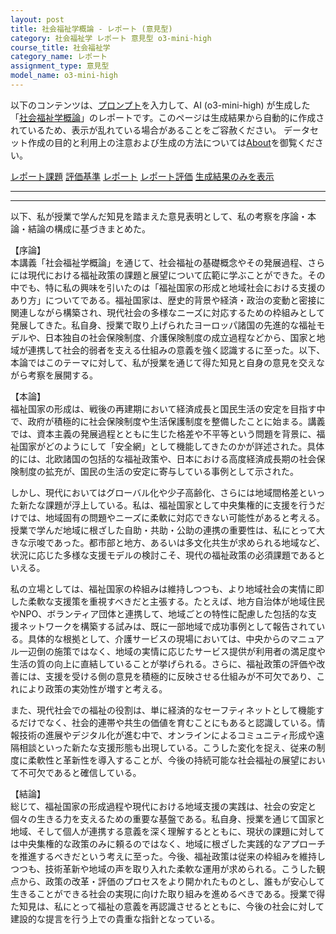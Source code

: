 ```yaml
---
layout: post
title: 社会福祉学概論 - レポート (意見型)
category: 社会福祉学 レポート 意見型 o3-mini-high
course_title: 社会福祉学
category_name: レポート
assignment_type: 意見型
model_name: o3-mini-high
---
```


以下のコンテンツは、[プロンプト](https://github.com/takedatoshiyuki/synthetic_assignments/tree/main/generated/社会福祉学/o3-mini-high/prompt_レポート-意見型.md)を入力して、AI (o3-mini-high) が生成した「[社会福祉学概論](/contents/社会福祉学/)」のレポートです。このページは生成結果から自動的に作成されているため、表示が乱れている場合があることをご容赦ください。
データセット作成の目的と利用上の注意および生成の方法については[About](/About)を御覧ください。

[レポート課題](../レポート課題-意見型)
[評価基準](../評価基準-意見型)
[レポート](../レポート-意見型)
[レポート評価](../レポート評価-意見型)
[生成結果のみを表示](https://github.com/takedatoshiyuki/synthetic_assignments/tree/main/generated/社会福祉学/o3-mini-high/レポート-意見型.md)
  

***
***
  
以下、私が授業で学んだ知見を踏まえた意見表明として、私の考察を序論・本論・結論の構成に基づきまとめた。

【序論】  
本講義「社会福祉学概論」を通じて、社会福祉の基礎概念やその発展過程、さらには現代における福祉政策の課題と展望について広範に学ぶことができた。その中でも、特に私の興味を引いたのは「福祉国家の形成と地域社会における支援のあり方」についてである。福祉国家は、歴史的背景や経済・政治の変動と密接に関連しながら構築され、現代社会の多様なニーズに対応するための枠組みとして発展してきた。私自身、授業で取り上げられたヨーロッパ諸国の先進的な福祉モデルや、日本独自の社会保険制度、介護保険制度の成立過程などから、国家と地域が連携して社会的弱者を支える仕組みの意義を強く認識するに至った。以下、本論ではこのテーマに対して、私が授業を通じて得た知見と自身の意見を交えながら考察を展開する。

【本論】  
福祉国家の形成は、戦後の再建期において経済成長と国民生活の安定を目指す中で、政府が積極的に社会保険制度や生活保護制度を整備したことに始まる。講義では、資本主義の発展過程とともに生じた格差や不平等という問題を背景に、福祉国家がどのようにして「安全網」として機能してきたのかが詳述された。具体的には、北欧諸国の包括的な福祉政策や、日本における高度経済成長期の社会保険制度の拡充が、国民の生活の安定に寄与している事例として示された。

しかし、現代においてはグローバル化や少子高齢化、さらには地域間格差といった新たな課題が浮上している。私は、福祉国家として中央集権的に支援を行うだけでは、地域固有の問題やニーズに柔軟に対応できない可能性があると考える。授業で学んだ地域に根ざした自助・共助・公助の連携の重要性は、私にとって大きな示唆であった。都市部と地方、あるいは多文化共生が求められる地域など、状況に応じた多様な支援モデルの検討こそ、現代の福祉政策の必須課題であるといえる。

私の立場としては、福祉国家の枠組みは維持しつつも、より地域社会の実情に即した柔軟な支援策を重視すべきだと主張する。たとえば、地方自治体が地域住民やNPO、ボランティア団体と連携して、地域ごとの特性に配慮した包括的な支援ネットワークを構築する試みは、既に一部地域で成功事例として報告されている。具体的な根拠として、介護サービスの現場においては、中央からのマニュアル一辺倒の施策ではなく、地域の実情に応じたサービス提供が利用者の満足度や生活の質の向上に直結していることが挙げられる。さらに、福祉政策の評価や改善には、支援を受ける側の意見を積極的に反映させる仕組みが不可欠であり、これにより政策の実効性が増すと考える。

また、現代社会での福祉の役割は、単に経済的なセーフティネットとして機能するだけでなく、社会的連帯や共生の価値を育むことにもあると認識している。情報技術の進展やデジタル化が進む中で、オンラインによるコミュニティ形成や遠隔相談といった新たな支援形態も出現している。こうした変化を捉え、従来の制度に柔軟性と革新性を導入することが、今後の持続可能な社会福祉の展望において不可欠であると確信している。

【結論】  
総じて、福祉国家の形成過程や現代における地域支援の実践は、社会の安定と個々の生きる力を支えるための重要な基盤である。私自身、授業を通じて国家と地域、そして個人が連携する意義を深く理解するとともに、現状の課題に対しては中央集権的な政策のみに頼るのではなく、地域に根ざした実践的なアプローチを推進するべきだという考えに至った。今後、福祉政策は従来の枠組みを維持しつつも、技術革新や地域の声を取り入れた柔軟な運用が求められる。こうした観点から、政策の改革・評価のプロセスをより開かれたものとし、誰もが安心して生きることができる社会の実現に向けた取り組みを進めるべきである。授業で得た知見は、私にとって福祉の意義を再認識させるとともに、今後の社会に対して建設的な提言を行う上での貴重な指針となっている。
